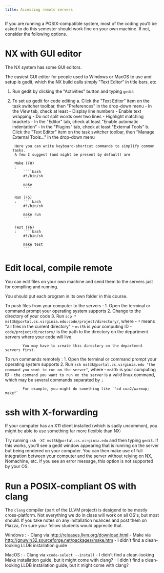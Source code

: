 ```yaml
---
title: Accessing remote servers
...
```


If you are running a POSIX-compatible system, most of the coding you'll be asked to do this semester should work fine on your own machine.
If not, consider the following options.

# NX with GUI editor

The NX system has some GUI editors.

The easiest GUI editor for people used to Windows or MacOS to use and setup
is gedit, which the NX build calls simply "Text Editor" in title bars, etc.

1. Run gedit by clicking the "Activities" button and typing `gedit`
2. To set up gedit for code editing
    a. Click the "Text Editor" item on the task switcher toolbar, then "Preferences" in the drop-down menu
        - In the *View* tab, check at least
            - Display line numbers
            - Enable text wrapping
            - Do not split words over two lines
            - Highlight matching brackets
        - In the "Editor" tab, check at least "Enable automatic indentation"
        - In the "Plugins" tab, check at least "External Tools"
    b. Click the "Text Editor" item on the task switcher toolbar, then "Manage External Tools..." in the drop-down menu
        
        Here you can write keyboard-shortcut commands to simplify common tasks.
        A few I suggest (and might be present by default) are
        
        Make (F8)
        :   
            ````bash
            #!/bin/sh
            
            make
            ````
        
        Run (F5)
        :   ````bash
            #!/bin/sh
            
            make run
            ````
    
        Test (F6)
        :   ````bash
            #!/bin/sh
            
            make test
            ````


# Edit local, compile remote

You can edit files on your own machine and send them to the servers just for compiling and running.

You should put each program in its own folder in this course.

To push files from your computer to the servers
:   1. Open the terminal or command prompt your operating system supports
    2. Change to the directory of your code
    3. Run `scp * mst3k@portal.cs.virginia.edu:code/project/directory/`, where
        - `*` means "all files in the current directory"
        - `mst3k` is your computing ID
        - `code/project/directory/` is the path to the directory on the department servers where your code will live.
            
            You may have to create this directory on the department servers first.

To run commands remotely
:   1. Open the terminal or command prompt your operating system supports
    2. Run `ssh mst3k@portal.cs.virginia.edu "the command you want to run on the server"`, where
        - `mst3k` is your computing ID
        - `the command you want to run on the server` is a valid linux command, which may be several commands separated by `;`
            
            For example, you might do something like `"cd coa2/warmup; make"`

# ssh with X-forwarding

If your computer has an X11 client installed (which is sadly uncommon),
you might be able to use something far more flexible than NX:

Try running `ssh -XC mst3k@portal.cs.virginia.edu` and then typing `gedit`.
If this works, you'll see a gedit window appearing that is running on the server
but being rendered on your computer.
You can then make use of full integration between your computer and the server
without relying on NX, Nomachine, etc.
If you see an error message, this option is not supported by your OS.

# Run a POSIX-compliant OS with clang

The `clang` compiler (part of the LLVM project) is desigend to be mostly cross-platform.
Not everything we do in class will work on all OS's, but most should.
If you take notes on any installation nuances and post them on Piazza,
I'm sure your fellow students would apprecite that.

Windows
:
    - Clang via <http://releases.llvm.org/download.html>
    - Make via <http://gnuwin32.sourceforge.net/packages/make.htm>
    - I didn't find a clean-looking LLDB installation guide

MacOS
:
    - Clang via `xcode-select --install`
    - I didn't find a clean-looking Make installation guide, but it might come with clang?
    - I didn't find a clean-looking LLDB installation guide, but it might come with clang?

